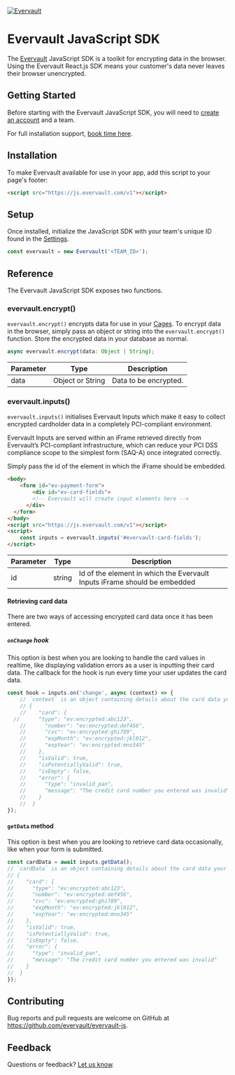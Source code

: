 [![Evervault](https://evervault.com/evervault.svg)](https://evervault.com/)

# Evervault JavaScript SDK

The [Evervault](https://evervault.com) JavaScript SDK is a toolkit for encrypting data in the browser. Using the Evervault React.js SDK means your customer's data never leaves their browser unencrypted.

## Getting Started

Before starting with the Evervault JavaScript SDK, you will need to [create an account](https://app.evervault.com/register) and a team.

For full installation support, [book time here](https://calendly.com/evervault/cages-onboarding).

## Installation

To make Evervault available for use in your app, add this script to your page's footer:

```html
<script src="https://js.evervault.com/v1"></script>
```
## Setup

Once installed, initialize the JavaScript SDK with your team's unique ID found in the [Settings](https://app.evervault.com/settings).

```js
const evervault = new Evervault('<TEAM_ID>');
```


## Reference

The Evervault JavaScript SDK exposes two functions.

### evervault.encrypt()

`evervault.encrypt()` encrypts data for use in your [Cages](https://docs.evervault.com/tutorial). To encrypt data in the browser, simply pass an object or string into the `evervault.encrypt()` function. Store the encrypted data in your database as normal.

```javascript
async evervault.encrypt(data: Object | String);
```

| Parameter | Type | Description |
| --------- | ---- | ----------- |
| data | Object or String | Data to be encrypted. |

### evervault.inputs()

`evervault.inputs()` initialises Evervault Inputs which make it easy to collect encrypted cardholder data in a completely PCI-compliant environment.

Evervault Inputs are served within an iFrame retrieved directly from Evervault’s PCI-compliant infrastructure, which can reduce your PCI DSS compliance scope to the simplest form (SAQ-A) once integrated correctly.

Simply pass the id of the element in which the iFrame should be embedded.

```html
<body>
	<form id="ev-payment-form">
		<div id="ev-card-fields">
	    <!-- Evervault will create input elements here -->
	  </div>
  </form>
</body>
<script src="https://js.evervault.com/v1"></script>
<script>
	const inputs = evervault.inputs('#evervault-card-fields');
</script>
```

| Parameter | Type | Description |
| --------- | ---- | ----------- |
| id | string | Id of the element in which the Evervault Inputs iFrame should be embedded |

#### Retrieving card data

There are two ways of accessing encrypted card data once it has been entered. 

##### `onChange` hook

This option is best when you are looking to handle the card values in realtime, like displaying validation errors as a user is inputting their card data. The callback for the hook is run every time your user updates the card data.

``` javascript
const hook = inputs.on('change', async (context) => {
	// `context` is an object containing details about the card data your user has entered
	// {
	//    "card": {
  //      "type": "ev:encrypted:abc123",
	//      "number": "ev:encrypted:def456",
	//      "cvc": "ev:encrypted:ghi789",
	//      "expMonth": "ev:encrypted:jkl012",
	//      "expYear": "ev:encrypted:mno345"
	//    },
	//    "isValid": true,
	//    "isPotentiallyValid": true,
	//    "isEmpty": false,
	//    "error": {
	//      "type": "invalid_pan",
	//      "message": "The credit card number you entered was invalid"
	//    }
	//	}
});
```

#### `getData` method

This option is best when you are looking to retrieve card data occasionally, like when your form is submitted.

``` javascript
const cardData = await inputs.getData();
// `cardData` is an object containing details about the card data your user has entered
// {
//    "card": {
//      "type": "ev:encrypted:abc123",
//      "number": "ev:encrypted:def456",
//      "cvc": "ev:encrypted:ghi789",
//      "expMonth": "ev:encrypted:jkl012",
//      "expYear": "ev:encrypted:mno345"
//    },
//    "isValid": true,
//    "isPotentiallyValid": true,
//    "isEmpty": false,  
//    "error": {
//      "type": "invalid_pan",
//      "message": "The credit card number you entered was invalid"
//    }
//	}
});
```

## Contributing

Bug reports and pull requests are welcome on GitHub at https://github.com/evervault/evervault-js.

## Feedback

Questions or feedback? [Let us know](mailto:support@evervault.com).
